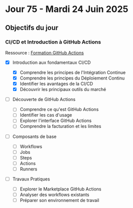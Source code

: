 # Jour 75 - Mardi 24 Juin 2025

## Objectifs du jour

### CI/CD et Introduction à GitHub Actions

Ressource : [Formation GitHub Actions](https://github.com/HachemiH/formation-github-actions)

- [x] Introduction aux fondamentaux CI/CD

  - [x] Comprendre les principes de l'Intégration Continue
  - [x] Comprendre les principes du Déploiement Continu
  - [x] Identifier les avantages de la CI/CD
  - [x] Découvrir les principaux outils du marché

- [ ] Découverte de GitHub Actions

  - [ ] Comprendre ce qu'est GitHub Actions
  - [ ] Identifier les cas d'usage
  - [ ] Explorer l'interface GitHub Actions
  - [ ] Comprendre la facturation et les limites

- [ ] Composants de base

  - [ ] Workflows
  - [ ] Jobs
  - [ ] Steps
  - [ ] Actions
  - [ ] Runners

- [ ] Travaux Pratiques
  - [ ] Explorer le Marketplace GitHub Actions
  - [ ] Analyser des workflows existants
  - [ ] Préparer son environnement de travail
